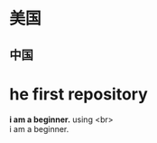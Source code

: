 美国
=====
中国
----

# **he first repository**
**i am a beginner.** using \<br>  <br>
i am a beginner.
